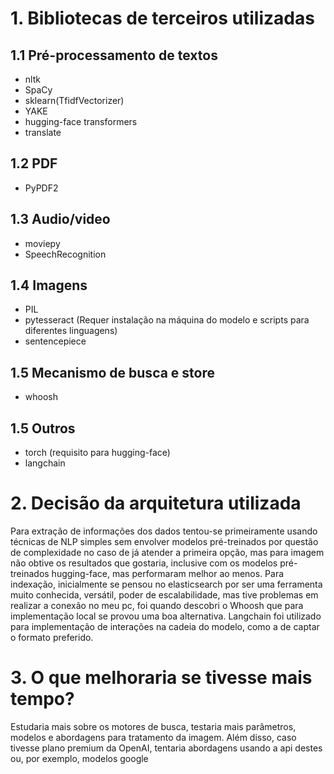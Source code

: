 # 1. Bibliotecas de terceiros utilizadas
## 1.1 Pré-processamento de textos
- nltk
- SpaCy
- sklearn(TfidfVectorizer)
- YAKE
- hugging-face transformers 
- translate

## 1.2 PDF
- PyPDF2

## 1.3 Audio/video
- moviepy
- SpeechRecognition

## 1.4 Imagens
- PIL
- pytesseract (Requer instalação na máquina do modelo e scripts para diferentes linguagens)
- sentencepiece

## 1.5 Mecanismo de busca e store
- whoosh

## 1.5 Outros
- torch (requisito para hugging-face)
- langchain

# 2. Decisão da arquitetura utilizada
Para extração de informações dos dados tentou-se primeiramente usando técnicas de NLP simples sem envolver modelos pré-treinados por questão de complexidade no caso de já atender a primeira opção, mas para imagem não obtive os resultados que gostaria, inclusive com os modelos pré-treinados hugging-face, mas performaram melhor ao menos. 
Para indexação, inicialmente se pensou no elasticsearch por ser uma ferramenta muito conhecida, versátil, poder de escalabilidade, mas tive problemas em realizar a conexão no meu pc, foi quando descobri o Whoosh que para implementação local se provou uma boa alternativa. Langchain foi utilizado para implementação de interações na cadeia do modelo, como a de captar o formato preferido.

# 3. O que melhoraria se tivesse mais tempo?
Estudaria mais sobre os motores de busca, testaria mais parâmetros, modelos e abordagens para tratamento da imagem. Além disso, caso tivesse plano premium da OpenAI, tentaria abordagens usando a api destes ou, por exemplo, modelos google

